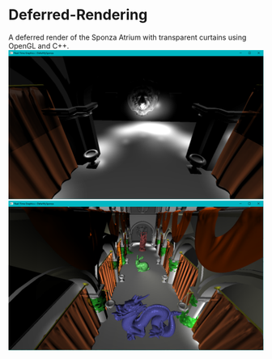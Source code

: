 # Deferred-Rendering
A deferred render of the Sponza Atrium with transparent curtains using OpenGL and C++.
![Screenshot](https://github.com/aleksandra1617/Deferred-Rendering/blob/master/Media/SponzaAtriumDeferredRenderer2.png)
![Screenshot](https://github.com/aleksandra1617/Deferred-Rendering/blob/master/Media/SponzaAtiriumDeferredImg3.png)
